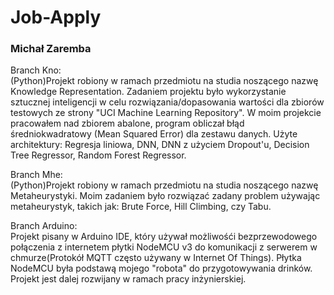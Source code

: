 # Job-Apply
### Michał Zaremba
Branch Kno:<br>
(Python)Projekt robiony w ramach przedmiotu na studia noszącego nazwę Knowledge Representation. Zadaniem projektu było wykorzystanie sztucznej inteligencji w celu rozwiązania/dopasowania wartości dla zbiorów testowych ze strony "UCI Machine Learning Repository". W moim projekcie pracowałem nad zbiorem abalone, program obliczał błąd średniokwadratowy (Mean Squared Error) dla zestawu danych. Użyte architektury: Regresja liniowa, DNN, DNN z użyciem Dropout'u, Decision Tree Regressor, Random Forest Regressor.<br>

Branch Mhe:<br>
(Python)Projekt robiony w ramach przedmiotu na studia noszącego nazwę Metaheurystyki. Moim zadaniem było rozwiązać zadany problem używając metaheurystyk, takich jak: Brute Force, Hill Climbing, czy Tabu.<br>

Branch Arduino:<br>
Projekt pisany w Arduino IDE, który używał możliwośći bezprzewodowego połączenia z internetem płytki NodeMCU v3 do komunikacji z serwerem w chmurze(Protokół MQTT często używany w Internet Of Things). Płytka NodeMCU była podstawą mojego "robota" do przygotowywania drinków. Projekt jest dalej rozwijany w ramach pracy inżynierskiej.

